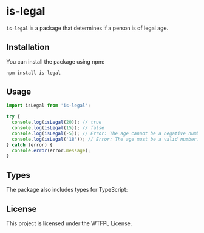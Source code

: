 # is-legal

`is-legal` is a package that determines if a person is of legal age.

## Installation

You can install the package using npm:

```bash
npm install is-legal
```

## Usage

```javascript
import isLegal from 'is-legal';

try {
  console.log(isLegal(20)); // true
  console.log(isLegal(15)); // false
  console.log(isLegal(-5)); // Error: The age cannot be a negative number.
  console.log(isLegal('18')); // Error: The age must be a valid number.
} catch (error) {
  console.error(error.message);
}
```


## Types

The package also includes types for TypeScript:


## License

This project is licensed under the WTFPL License.
